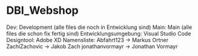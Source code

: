 # DBI_Webshop
Dev: Development (alle files die noch in Entwicklung sind)
Main: Main (alle files die schon fix fertig sind)
Entwicklungsumgebung: Visual Studio Code
Designtool: Adobe XD
Namensliste:
Abfahrt123 -> Markus Ortner
ZachiZachovic -> Jakob Zach
jonathanvormayr -> Jonathan Vormayr